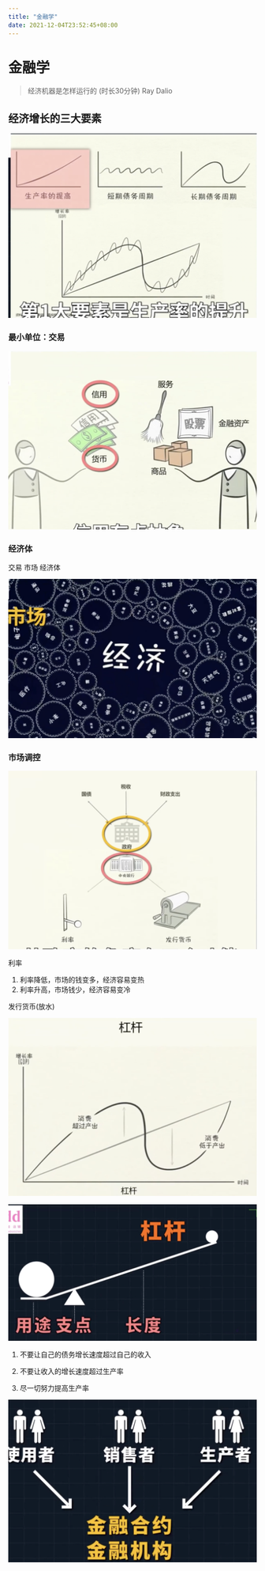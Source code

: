 ```yaml
---
title: "金融学"
date: 2021-12-04T23:52:45+08:00
---
```


# 金融学

> 经济机器是怎样运行的 (时长30分钟) Ray Dalio

## 经济增长的三大要素

![](https://raw.githubusercontent.com/wuhaohao1234/wuhaohao1234.github.io/main/content/posts/2021-12-04-23-53-41.png)

### 最小单位：交易

![](https://raw.githubusercontent.com/wuhaohao1234/wuhaohao1234.github.io/main/content/posts/2021-12-04-23-55-40.png)

### 经济体

交易 市场 经济体

![](https://raw.githubusercontent.com/wuhaohao1234/wuhaohao1234.github.io/main/content/posts/2021-12-04-23-57-13.png)

### 市场调控

![](https://raw.githubusercontent.com/wuhaohao1234/wuhaohao1234.github.io/main/content/posts/2021-12-05-00-00-10.png)

利率

1. 利率降低，市场的钱变多，经济容易变热
2. 利率升高，市场钱少，经济容易变冷

发行货币(放水)

![](https://raw.githubusercontent.com/wuhaohao1234/wuhaohao1234.github.io/main/content/posts/2021-12-05-00-04-56.png)


![](https://raw.githubusercontent.com/wuhaohao1234/wuhaohao1234.github.io/main/content/posts/2021-12-05-00-06-24.png)

1. 不要让自己的债务增长速度超过自己的收入

2. 不要让收入的增长速度超过生产率

3. 尽一切努力提高生产率

![](https://raw.githubusercontent.com/wuhaohao1234/wuhaohao1234.github.io/main/content/posts/2021-12-05-00-13-39.png)

